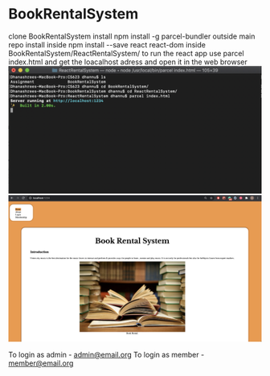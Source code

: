 # BookRentalSystem

clone BookRentalSystem
install npm install -g parcel-bundler outside main repo
install inside npm install --save react react-dom inside BookRentalSystem/ReactRentalSystem/
to run the react app use parcel index.html and get the loacalhost adress and open it in the web browser
![ScreenShot](images/image1.png)
![ScreenShot](images/image2.png)

To login as admin - admin@email.org
To login as member - member@email.org


